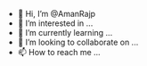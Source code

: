 - 👋 Hi, I’m @AmanRajp
- 👀 I’m interested in ...
- 🌱 I’m currently learning ...
- 💞️ I’m looking to collaborate on ...
- 📫 How to reach me ...

<!---
AmanRajp/AmanRajp is a ✨ special ✨ repository because its `README.md` (this file) appears on your GitHub profile.
You can click the Preview link to take a look at your changes.
--->

